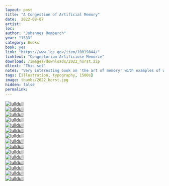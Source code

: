 ```yaml
---
layout: post
title: "A Congestion of Artificial Memory"
date:  2022-08-07
artist: 
loc: 
author: "Johannes Romberch"
year: "1533"
category: Books
book: yes
link: "https://www.loc.gov/item/10019844/"
linktext: "Congestorium Artificiose Memorie"
download: /images/downloads/2022_horst.zip
dltext: "This set"
notes: "Very interesting book on 'the art of memory' with examples of what has to be some of the first interpretative (or found) letterforms."
tags: [illustration, typography, 1500s]
image: thumbs/2022_horst.jpg
hidden: false
permalink:
---
```


<div class="post_image">
	<a href="{{ site.baseurl }}/images/posts/2022_horst/001.jpg" target="_blank">
	<img src="{{ site.baseurl }}/images/posts/2022_horst/001.jpg" alt="lulldull"></a>
</div>

<div class="post_image">
	<a href="{{ site.baseurl }}/images/posts/2022_horst/002.jpg" target="_blank">
	<img src="{{ site.baseurl }}/images/posts/2022_horst/002.jpg" alt="lulldull"></a>
</div>

<div class="post_image">
	<a href="{{ site.baseurl }}/images/posts/2022_horst/003.jpg" target="_blank">
	<img src="{{ site.baseurl }}/images/posts/2022_horst/003.jpg" alt="lulldull"></a>
</div>

<div class="post_image">
	<a href="{{ site.baseurl }}/images/posts/2022_horst/004.jpg" target="_blank">
	<img src="{{ site.baseurl }}/images/posts/2022_horst/004.jpg" alt="lulldull"></a>
</div>

<div class="post_image">
	<a href="{{ site.baseurl }}/images/posts/2022_horst/005.jpg" target="_blank">
	<img src="{{ site.baseurl }}/images/posts/2022_horst/005.jpg" alt="lulldull"></a>
</div>

<div class="post_image">
	<a href="{{ site.baseurl }}/images/posts/2022_horst/006.jpg" target="_blank">
	<img src="{{ site.baseurl }}/images/posts/2022_horst/006.jpg" alt="lulldull"></a>
</div>

<div class="post_image">
	<a href="{{ site.baseurl }}/images/posts/2022_horst/007.jpg" target="_blank">
	<img src="{{ site.baseurl }}/images/posts/2022_horst/007.jpg" alt="lulldull"></a>
</div>


<div class="post_image">
	<a href="{{ site.baseurl }}/images/posts/2022_horst/008.jpg" target="_blank">
	<img src="{{ site.baseurl }}/images/posts/2022_horst/008.jpg" alt="lulldull"></a>
</div>

<div class="post_image">
	<a href="{{ site.baseurl }}/images/posts/2022_horst/009.jpg" target="_blank">
	<img src="{{ site.baseurl }}/images/posts/2022_horst/009.jpg" alt="lulldull"></a>
</div>

<div class="post_image">
	<a href="{{ site.baseurl }}/images/posts/2022_horst/010.jpg" target="_blank">
	<img src="{{ site.baseurl }}/images/posts/2022_horst/010.jpg" alt="lulldull"></a>
</div>


<div class="post_image">
	<a href="{{ site.baseurl }}/images/posts/2022_horst/011.jpg" target="_blank">
	<img src="{{ site.baseurl }}/images/posts/2022_horst/011.jpg" alt="lulldull"></a>
</div>


<div class="post_image">
	<a href="{{ site.baseurl }}/images/posts/2022_horst/013.jpg" target="_blank">
	<img src="{{ site.baseurl }}/images/posts/2022_horst/013.jpg" alt="lulldull"></a>
</div>


<div class="post_image">
	<a href="{{ site.baseurl }}/images/posts/2022_horst/014.jpg" target="_blank">
	<img src="{{ site.baseurl }}/images/posts/2022_horst/014.jpg" alt="lulldull"></a>
</div>


<div class="post_image">
	<a href="{{ site.baseurl }}/images/posts/2022_horst/015.jpg" target="_blank">
	<img src="{{ site.baseurl }}/images/posts/2022_horst/015.jpg" alt="lulldull"></a>
</div>

<div class="post_image">
	<a href="{{ site.baseurl }}/images/posts/2022_horst/016.jpg" target="_blank">
	<img src="{{ site.baseurl }}/images/posts/2022_horst/016.jpg" alt="lulldull"></a>
</div>




